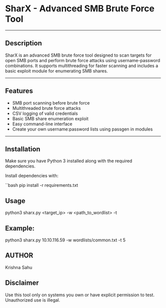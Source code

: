 # SharX - Advanced SMB Brute Force Tool


---

## Description
SharX is an advanced SMB brute force tool designed to scan targets for open SMB ports and perform brute force attacks using username-password combinations. It supports multithreading for faster scanning and includes a basic exploit module for enumerating SMB shares.

---

## Features
- SMB port scanning before brute force
- Multithreaded brute force attacks
- CSV logging of valid credentials
- Basic SMB share enumeration exploit
- Easy command-line interface
- Create your own username:password lists using passgen in modules 

---

## Installation
Make sure you have Python 3 installed along with the required dependencies.

Install dependencies with:

``bash
pip install -r requirements.txt


## Usage
python3 sharx.py <target_ip> -w <path_to_wordlist> -t <threads>

## Example:
python3 sharx.py 10.10.116.59 -w wordlists/common.txt -t 5


## AUTHOR
Krishna Sahu



## Disclaimer
Use this tool only on systems you own or have explicit permission to test. Unauthorized use is illegal.


